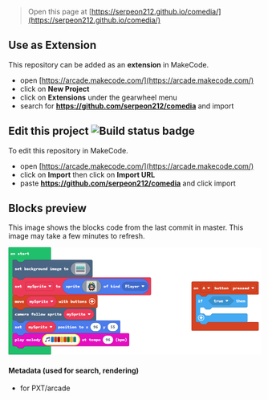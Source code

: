  


> Open this page at [https://serpeon212.github.io/comedia/](https://serpeon212.github.io/comedia/)

## Use as Extension

This repository can be added as an **extension** in MakeCode.

* open [https://arcade.makecode.com/](https://arcade.makecode.com/)
* click on **New Project**
* click on **Extensions** under the gearwheel menu
* search for **https://github.com/serpeon212/comedia** and import

## Edit this project ![Build status badge](https://github.com/serpeon212/comedia/workflows/MakeCode/badge.svg)

To edit this repository in MakeCode.

* open [https://arcade.makecode.com/](https://arcade.makecode.com/)
* click on **Import** then click on **Import URL**
* paste **https://github.com/serpeon212/comedia** and click import

## Blocks preview

This image shows the blocks code from the last commit in master.
This image may take a few minutes to refresh.

![A rendered view of the blocks](https://github.com/serpeon212/comedia/raw/master/.github/makecode/blocks.png)

#### Metadata (used for search, rendering)

* for PXT/arcade
<script src="https://makecode.com/gh-pages-embed.js"></script><script>makeCodeRender("{{ site.makecode.home_url }}", "{{ site.github.owner_name }}/{{ site.github.repository_name }}");</script>
